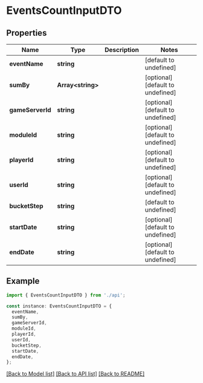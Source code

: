 # EventsCountInputDTO

## Properties

| Name             | Type                    | Description | Notes                             |
| ---------------- | ----------------------- | ----------- | --------------------------------- |
| **eventName**    | **string**              |             | [default to undefined]            |
| **sumBy**        | **Array&lt;string&gt;** |             | [optional] [default to undefined] |
| **gameServerId** | **string**              |             | [optional] [default to undefined] |
| **moduleId**     | **string**              |             | [optional] [default to undefined] |
| **playerId**     | **string**              |             | [optional] [default to undefined] |
| **userId**       | **string**              |             | [optional] [default to undefined] |
| **bucketStep**   | **string**              |             | [default to undefined]            |
| **startDate**    | **string**              |             | [optional] [default to undefined] |
| **endDate**      | **string**              |             | [optional] [default to undefined] |

## Example

```typescript
import { EventsCountInputDTO } from './api';

const instance: EventsCountInputDTO = {
  eventName,
  sumBy,
  gameServerId,
  moduleId,
  playerId,
  userId,
  bucketStep,
  startDate,
  endDate,
};
```

[[Back to Model list]](../README.md#documentation-for-models) [[Back to API list]](../README.md#documentation-for-api-endpoints) [[Back to README]](../README.md)

